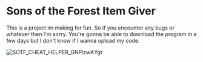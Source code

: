 # Sons of the Forest Item Giver

This is a project im making for fun. So if you encounter any bugs or whatever then I'm sorry.
You're gonna be able to download the program in a few days but I don't know if I wanna upload my code.

![SOTF_CHEAT_HELPER_GNPizwKYgt](https://user-images.githubusercontent.com/75085509/223217446-52096fa3-8fb4-4078-8ad6-031c01d79cd4.png)
